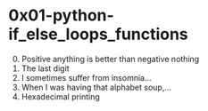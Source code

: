 # 0x01-python-if_else_loops_functions

0. Positive anything is better than negative nothing
1. The last digit
2. I sometimes suffer from insomnia...
3. When I was having that alphabet soup,...
4. Hexadecimal printing
